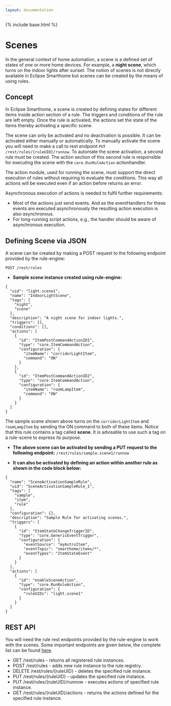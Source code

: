 ```yaml
---
layout: documentation
---
```


{% include base.html %}

# Scenes

In the general context of home automation, a scene is a defined set of states of one or more home devices. For example, a **night scene**, which turns on the indoor lights after sunset. The notion of scenes is not directly available in Eclipse Smarthome but scenes can be created by the means of using rules.

## Concept

In Eclipse Smarthome, a scene is created by defining states for different items inside action section of a rule. The triggers and conditions of the rule are left empty. Once the rule is activated, the actions set the state of the items thereby activating a specific scene.

The scene can only be activated and no deactivation is possible. It can be activated either manually or automatically. To manually activate the scene you will need to make a call to rest endpoint `PUT /rest/rules/{ruleUID}/runnow`. To automate the scene activation, a second rule must be created. The action section of this second rule is responsible for executing the scene with the `core.RunRuleAction` actionhandler. 

The action module, used for running the scene, must support the direct execution of rules without requiring to evaluate the conditions. This way all actions will be executed even if an action before returns an error.

Asynchronous execution of actions is needed to fulfil further requirements:

* Most of the actions just send events. And as the eventHandlers for these events are executed asynchronously the resulting action execution is also asynchronous.
* For long-running script actions, e.g., the handler should be aware of asynchronous execution.


## Defining Scene via JSON
A scene can be created by making a POST request to the following endpoint provided by the rule-engine:

`POST /rest/rules`


 * **Sample scene instance created using rule-engine:**

```
{
  "uid": "light.scene1",
  "name": "IndoorLightScene",
  "tags": [
    "night",
    "scene"
  ],
  "description": "A night scene for indoor lights.",
  "triggers": [],
  "conditions": [],
  "actions": [
    {
      "id": "ItemPostCommandActionID1",
      "type": "core.ItemCommandAction",
      "configuration": {
        "itemName": "corridorLightItem",
        "command": "ON"
      }
    },
    {
      "id": "ItemPostCommandActionID2",
      "type": "core.ItemCommandAction",
      "configuration": {
        "itemName": "roomLampItem",
        "command": "ON"
      }
    }
  ]
}
```

The sample scene shown above turns on the `corridorLightItem` and `roomLampItem` by sending the ON command to both of these items. Notice that this rule contains a tag called **scene**. It is advisable to use such a tag on a rule-scene to express its purpose.

* **The above scene can be activated by sending a PUT request to the following endpoint:**
 `/rest/rules/sample.scene1/runnow`

* **It can also be activated by defining an action within another rule as shown in the code block below:**

```
{
  "name": "SceneActivationSampleRule",
  "uid": "SceneActivationSampleRule_1",
  "tags": [
    "sample",
    "item",
    "rule"
  ],
  "configuration": {},
  "description": "Sample Rule for activating scenes.",
  "triggers": [
    {
      "id": "ItemStateChangeTriggerID",
      "type": "core.GenericEventTrigger",
      "configuration": {
        "eventSource": "myAstroItem",
        "eventTopic": "smarthome/items/*",
        "eventTypes": "ItemStateEvent"
      }
    }
  ],
  "actions": [
    {
      "id": "enableSceneAction",
      "type": "core.RunRuleAction",
      "configuration": {
        "ruleUIDs": "light.scene1"
      }
    }
  ]
}
```
## REST API
You will need the rule rest endpoints provided by the rule-engine to work with the scenes. Some important endpoints are given below, the complete list can be found [here](rules.html#rest-api).

 - GET /rest/rules - returns all registered rule instances.
 - POST /rest/rules - adds new rule instance to the rule registry.
 - DELETE /rest/rules/{ruleUID} - deletes the specified rule instance.
 - PUT /rest/rules/{ruleUID} - updates the specified rule instance.
 - PUT /rest/rules/{ruleUID}/runnow - executes actions of specified rule instance.
 - GET /rest/rules/{ruleUID}/actions - returns the actions defined for the specified rule instance.
